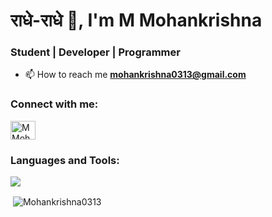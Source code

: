 <h1 align="left">राधे-राधे 👋, I'm M Mohankrishna</h1>
<h3 align="left">Student | Developer | Programmer</h3>
<!-- <img align="right" alt="coding" width="400" src="https://img.freepik.com/free-vector/hand-drawn-web-developers_23-2148819604.jpg?size=626&ext=jpg&uid=R98464249&ga=GA1.1.625671331.1680357616&semt=ais"> -->


- 📫 How to reach me **mohankrishna0313@gmail.com**

<h3 align="left">Connect with me:</h3>
<p align="left">
<a href="https://linkedin.com/in/mohan-krishna-310664268" target="blank"><img align="center" target = "_blank" src="https://raw.githubusercontent.com/rahuldkjain/github-profile-readme-generator/master/src/images/icons/Social/linked-in-alt.svg" alt="M Mohankrishna" height="30" width="40" /></a>
</p>

<h3 align="left">Languages and Tools:</h3>
<p align="left">
  <a href="https://skillicons.dev">
    <img src="https://skillicons.dev/icons?i=html,css,c,python&perline=10" />
  </a>
</p>

<p>&nbsp;<img align="center" src="https://github-readme-stats.vercel.app/api?username=Mohankrishna0313&show_icons=true&locale=en" alt="Mohankrishna0313" /></p>
